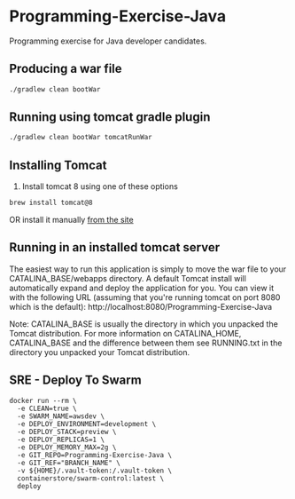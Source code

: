 # Programming-Exercise-Java

Programming exercise for Java developer candidates.

## Producing a war file
```bash
./gradlew clean bootWar
```

## Running using tomcat gradle plugin
```bash
./gradlew clean bootWar tomcatRunWar
```

## Installing Tomcat
1. Install tomcat 8 using one of these options

```bash
brew install tomcat@8
```

OR install it manually [from the site](http://tomcat.apache.org/tomcat-8.5-doc/index.html)

## Running in an installed tomcat server
The easiest way to run this application is simply to move the war file to your CATALINA_BASE/webapps directory. A default Tomcat install will automatically expand and deploy the application for you. You can view it with the following URL (assuming that you're running tomcat on port 8080 which is the default):
http://localhost:8080/Programming-Exercise-Java

Note: CATALINA_BASE is usually the directory in which you unpacked the Tomcat distribution. For more information on CATALINA_HOME, CATALINA_BASE and the difference between them see RUNNING.txt in the directory you unpacked your Tomcat distribution.



## SRE - Deploy To Swarm

```shell
docker run --rm \
  -e CLEAN=true \
  -e SWARM_NAME=awsdev \
  -e DEPLOY_ENVIRONMENT=development \
  -e DEPLOY_STACK=preview \
  -e DEPLOY_REPLICAS=1 \
  -e DEPLOY_MEMORY_MAX=2g \
  -e GIT_REPO=Programming-Exercise-Java \
  -e GIT_REF="BRANCH_NAME" \
  -v ${HOME}/.vault-token:/.vault-token \
  containerstore/swarm-control:latest \
  deploy
```
